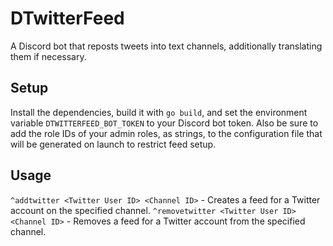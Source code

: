 # DTwitterFeed
A Discord bot that reposts tweets into text channels, additionally translating them if necessary.

## Setup
Install the dependencies, build it with `go build`, and set the environment variable `DTWITTERFEED_BOT_TOKEN` to your Discord bot token.
Also be sure to add the role IDs of your admin roles, as strings, to the configuration file that will be generated on launch to restrict feed setup.

## Usage
`^addtwitter <Twitter User ID> <Channel ID>` - Creates a feed for a Twitter account on the specified channel.
`^removetwitter <Twitter User ID> <Channel ID>` - Removes a feed for a Twitter account from the specified channel.
